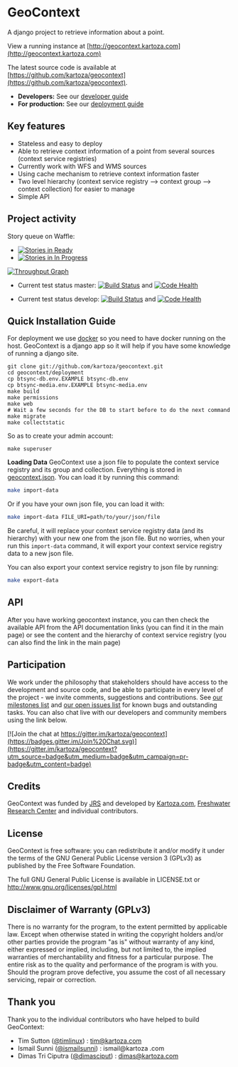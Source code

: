 # GeoContext

A django project to retrieve information about a point.

View a running instance at [http://geocontext.kartoza.com](http://geocontext.kartoza.com)

The latest source code is available at
[https://github.com/kartoza/geocontext](https://github.com/kartoza/geocontext).

* **Developers:** See our [developer guide](README-dev.md)
* **For production:** See our [deployment guide](README-docker.md)


## Key features

* Stateless and easy to deploy
* Able to retrieve context information of a point from several sources 
(context service registries)
* Currently work with WFS and WMS sources
* Using cache mechanism to retrieve context information faster
* Two level hierarchy (context service registry --> context group --> context
 collection) for easier to manage
* Simple API


## Project activity

Story queue on Waffle:

* [![Stories in Ready](https://badge.waffle.io/kartoza/geocontext.svg?label=ready&title=Ready)](http://waffle.io/kartoza/geocontext)
* [![Stories in In Progress](https://badge.waffle.io/kartoza/geocontext.svg?label=in%20progress&title=In%20Progress)](http://waffle.io/kartoza/geocontext)

[![Throughput Graph](https://graphs.waffle.io/kartoza/geocontext/throughput.svg)](https://waffle.io/kartoza/geocontext/metrics)

* Current test status master: [![Build Status](https://travis-ci.org/kartoza/geocontext.svg?branch=master)](https://travis-ci.org/kartoza/geocontext) and
[![Code Health](https://landscape.io/github/kartoza/geocontext/master/landscape.svg?style=flat)](https://landscape.io/github/kartoza/geocontext/master)

* Current test status develop: [![Build Status](https://travis-ci.org/kartoza/geocontext.svg?branch=develop)](https://travis-ci.org/kartoza/geocontext) and
[![Code Health](https://landscape.io/github/kartoza/geocontext/develop/landscape.svg?style=flat)](https://landscape.io/github/kartoza/geocontext/develop)




## Quick Installation Guide

For deployment we use [docker](http://docker.com) so you need to have docker
running on the host. GeoContext is a django app so it will help if you have
some knowledge of running a django site.

```
git clone git://github.com/kartoza/geocontext.git
cd geocontext/deployment
cp btsync-db.env.EXAMPLE btsync-db.env
cp btsync-media.env.EXAMPLE btsync-media.env
make build
make permissions
make web
# Wait a few seconds for the DB to start before to do the next command
make migrate
make collectstatic
```


So as to create your admin account:
```
make superuser
```

**Loading Data**
GeoContext use a json file to populate the context service registry and its 
group and collection. Everything is stored in [geocontext.json](https://github.com/kartoza/geocontext/blob/develop/django_project/base/management/commands/geocontext.json).
You can load it by running this command:
```bash
make import-data
``` 
Or if you have your own json file, you can load it with:
```bash
make import-data FILE_URI=path/to/your/json/file
```
Be careful, it will replace your context service registry data (and its 
hierarchy) with your new one from the json file. But no worries, when your 
run this `import-data` command, it will export your context service registry 
data to a new json file.

You can also export your context service registry to json file by running:
```bash
make export-data
```

## API
After you have working geocontext instance, you can then check the available 
API from the API documentation links (you can find it in the main page) or 
see the content and the hierarchy of context service registry (you can also 
find the link in the main page)


## Participation


We work under the philosophy that stakeholders should have access to the
development and source code, and be able to participate in every level of the
project - we invite comments, suggestions and contributions.  See
[our milestones list](https://github.com/kartoza/geocontext/milestones) and
[our open issues list](https://github.com/kartoza/geocontext/issues?page=1&state=open)
for known bugs and outstanding tasks. You can also chat live with our developers
and community members using the link below.

[![Join the chat at https://gitter.im/kartoza/geocontext](https://badges.gitter.im/Join%20Chat.svg)](https://gitter.im/kartoza/geocontext?utm_source=badge&utm_medium=badge&utm_campaign=pr-badge&utm_content=badge)



## Credits

GeoContext was funded by [JRS](http://jrsbiodiversity.org/) and developed by [Kartoza.com](http://kartoza.com), [Freshwater Research Center](http://frcsa.org.za) and individual contributors.

## License

GeoContext is free software: you can redistribute it and/or modify it
under the terms of the GNU General Public License version 3 (GPLv3) as
published by the Free Software Foundation.

The full GNU General Public License is available in LICENSE.txt or
http://www.gnu.org/licenses/gpl.html


## Disclaimer of Warranty (GPLv3)

There is no warranty for the program, to the extent permitted by
applicable law. Except when otherwise stated in writing the copyright
holders and/or other parties provide the program "as is" without warranty
of any kind, either expressed or implied, including, but not limited to,
the implied warranties of merchantability and fitness for a particular
purpose. The entire risk as to the quality and performance of the program
is with you. Should the program prove defective, you assume the cost of
all necessary servicing, repair or correction.

## Thank you

Thank you to the individual contributors who have helped to build GeoContext:

* Tim Sutton ([@timlinux](https://github.com/timlinux)) : tim@kartoza.com
* Ismail Sunni ([@ismailsunni](https://github.com/ismailsunni)) : ismail@kartoza
.com
* Dimas Tri Ciputra ([@dimasciput](https://github.com/dimasciput)) : 
dimas@kartoza.com

